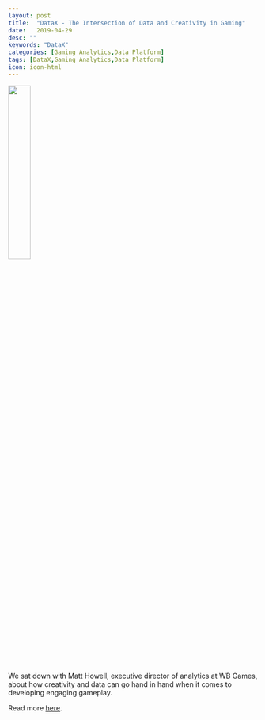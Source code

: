 ```yaml
---
layout: post
title:  "DataX - The Intersection of Data and Creativity in Gaming"
date:   2019-04-29
desc: ""
keywords: "DataX"
categories: [Gaming Analytics,Data Platform]
tags: [DataX,Gaming Analytics,Data Platform]
icon: icon-html
---
```


<img src="{{ site.img_path }}/datax/wba_team-medium.jpg" width="30%" display="block">


We sat down with Matt Howell, executive director of analytics at WB Games, about how creativity and data can go hand in hand when it comes to developing engaging gameplay.

Read more [here](https://channels.theinnovationenterprise.com/articles/datax-presents-the-intersection-of-data-and-creativity-in-gaming).